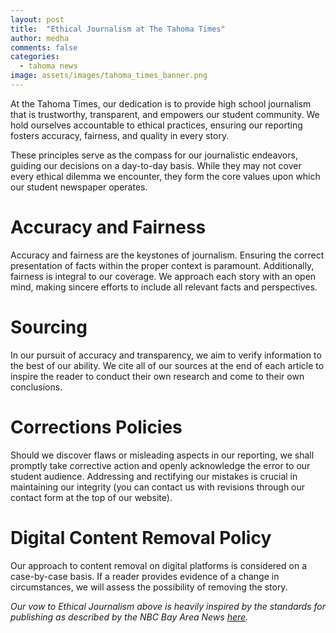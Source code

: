 ```yaml
---
layout: post
title:  "Ethical Journalism at The Tahoma Times"
author: medha
comments: false
categories:
  - tahoma news
image: assets/images/tahoma_times_banner.png
---
```

At the Tahoma Times, our dedication is to provide high school journalism that is
trustworthy, transparent, and empowers our student community. We hold ourselves
accountable to ethical practices, ensuring our reporting fosters accuracy, fairness, and
quality in every story.

These principles serve as the compass for our journalistic endeavors, guiding our decisions
on a day-to-day basis. While they may not cover every ethical dilemma we encounter, they
form the core values upon which our student newspaper operates.

# Accuracy and Fairness
Accuracy and fairness are the keystones of journalism. Ensuring the correct presentation
of facts within the proper context is paramount. Additionally, fairness is integral to our
coverage. We approach each story with an open mind, making sincere efforts to include all
relevant facts and perspectives.

# Sourcing
In our pursuit of accuracy and transparency, we aim to verify information to the best of
our ability. We cite all of our sources at the end of each article to inspire the reader to
conduct their own research and come to their own conclusions.

# Corrections Policies
Should we discover flaws or misleading aspects in our reporting, we shall promptly take
corrective action and openly acknowledge the error to our student audience. Addressing
and rectifying our mistakes is crucial in maintaining our integrity (you can contact us with
revisions through our contact form at the top of our website).

# Digital Content Removal Policy
Our approach to content removal on digital platforms is considered on a case-by-case
basis. If a reader provides evidence of a change in circumstances, we will assess the
possibility of removing the story.

_Our vow to Ethical Journalism above is heavily inspired by the standards for publishing as
described by the NBC Bay Area News [here](https://www.nbcbayarea.com/news/local/nbc-bay-area-news-standards-and-publishing-principles/3216064/)._